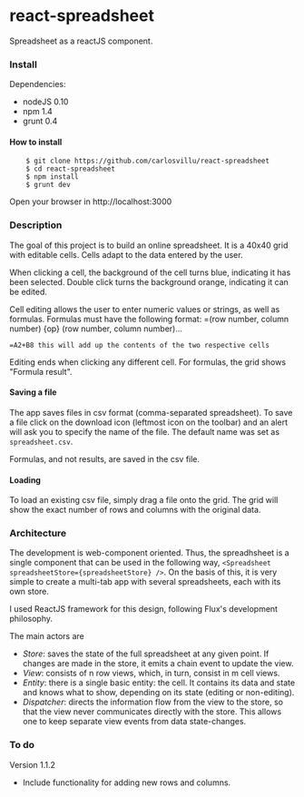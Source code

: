 react-spreadsheet
=================

Spreadsheet as a reactJS component.

### Install

Dependencies: 

* nodeJS 0.10
* npm 1.4
* grunt 0.4

#### How to install

        $ git clone https://github.com/carlosvillu/react-spreadsheet
        $ cd react-spreadsheet
        $ npm install
        $ grunt dev

Open your browser in http://localhost:3000

### Description

The goal of this project is to build an online spreadsheet. It is a 40x40 grid with editable cells. Cells adapt to the data entered by the user. 

When clicking a cell, the background of the cell turns blue, indicating it has been selected. Double click turns the background orange, indicating it can be edited.

Cell editing allows the user to enter numeric values or strings, as well as formulas. Formulas must have the following format: =(row number, column number) {op} (row number, column number)...

    =A2+B8 this will add up the contents of the two respective cells

Editing ends when clicking any different cell. For formulas, the grid shows "Formula result". 

#### Saving a file

The app saves files in csv format (comma-separated spreadsheet). To save a file click on the download icon (leftmost icon on the toolbar) and an alert will ask you to specify the name of the file. The default name was set as `spreadsheet.csv`.

Formulas, and not results, are saved in the csv file.

#### Loading

To load an existing csv file, simply drag a file onto the grid. The grid will show the exact number of rows and columns with the original data.

### Architecture

The development is web-component oriented. Thus, the spreadhsheet is a single component that can be used in the following way, `<Spreadsheet spreadsheetStore={spreadsheetStore} />`. On the basis of this, it is very simple to create a multi-tab app with several spreadsheets, each with its own store. 

I used ReactJS framework for this design, following Flux's development philosophy. 

The main actors are 
    
* *Store*: saves the state of the full spreadsheet at any given point. If changes are made in the store, it emits a chain event to update the view. 
* *View*: consists of n row views, which, in turn, consist in m cell views. 
* *Entity*: there is a single basic entity: the cell. It contains its data and state and knows what to show, depending on its state (editing or non-editing).
* *Dispatcher*: directs the information flow from the view to the store, so that the view never communicates directly with the store. This allows one to keep separate view events from data state-changes.

### To do

Version 1.1.2 

* Include functionality for adding new rows and columns.



